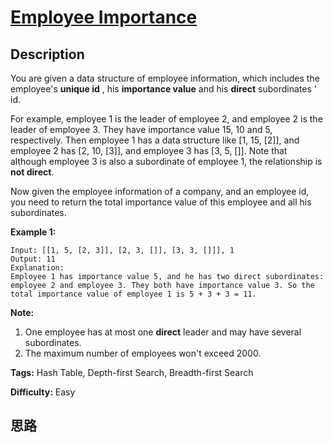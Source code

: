 # [Employee Importance][title]

## Description

You are given a data structure of employee information, which includes the
employee's **unique id** , his **importance value** and his **direct**
subordinates ' id.

For example, employee 1 is the leader of employee 2, and employee 2 is the
leader of employee 3. They have importance value 15, 10 and 5, respectively.
Then employee 1 has a data structure like [1, 15, [2]], and employee 2 has [2,
10, [3]], and employee 3 has [3, 5, []]. Note that although employee 3 is also
a subordinate of employee 1, the relationship is **not direct**.

Now given the employee information of a company, and an employee id, you need
to return the total importance value of this employee and all his
subordinates.

**Example 1:**
            Input: [[1, 5, [2, 3]], [2, 3, []], [3, 3, []]], 1    Output: 11    Explanation:    Employee 1 has importance value 5, and he has two direct subordinates: employee 2 and employee 3. They both have importance value 3. So the total importance value of employee 1 is 5 + 3 + 3 = 11.    



**Note:**

  1. One employee has at most one **direct** leader and may have several subordinates.
  2. The maximum number of employees won't exceed 2000.




**Tags:** Hash Table, Depth-first Search, Breadth-first Search

**Difficulty:** Easy

## 思路

[title]: https://leetcode.com/problems/employee-importance
